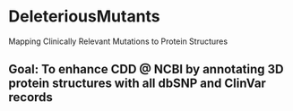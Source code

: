# DeleteriousMutants
Mapping Clinically Relevant Mutations to Protein Structures

## Goal: To enhance CDD @ NCBI by annotating 3D protein structures with all dbSNP and ClinVar records

